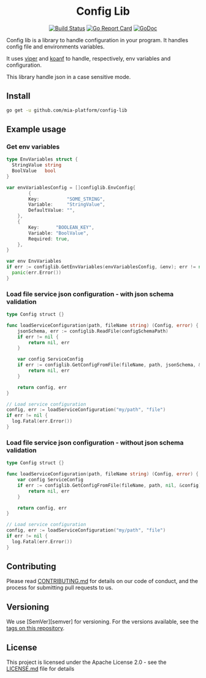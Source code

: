 <div align="center">

# Config Lib

[![Build Status][github-actions-svg]][github-actions]
[![Go Report Card][go-report-card]][go-report-card-link]
[![GoDoc][godoc-svg]][godoc-link]

</div>

Config lib is a library to handle configuration in your program.
It handles config file and environments variables.

It uses [viper](https://github.com/spf13/viper) and [koanf](https://github.com/knadh/koanf) to handle, respectively, env variables and configuration.

This library handle json in a case sensitive mode.

## Install

```sh
go get -u github.com/mia-platform/config-lib
```

## Example usage

### Get env variables

```go
type EnvVariables struct {
  StringValue string
  BoolValue   bool
}

var envVariablesConfig = []configlib.EnvConfig{
        {
		Key:          "SOME_STRING",
		Variable:     "StringValue",
		DefaultValue: "",
	},
	{
		Key:      "BOOLEAN_KEY",
		Variable: "BoolValue",
		Required: true,
	},
}

var env EnvVariables
if err := configlib.GetEnvVariables(envVariablesConfig, &env); err != nil {
  panic(err.Error())
}
```

### Load file service json configuration - with json schema validation

```go
type Config struct {}

func loadServiceConfiguration(path, fileName string) (Config, error) {
	jsonSchema, err := configlib.ReadFile(configSchemaPath)
	if err != nil {
		return nil, err
	}

	var config ServiceConfig
	if err := configlib.GetConfigFromFile(fileName, path, jsonSchema, &config); err != nil {
		return nil, err
	}

	return config, err
}

// Load service configuration
config, err := loadServiceConfiguration("my/path", "file")
if err != nil {
  log.Fatal(err.Error())
}
```

### Load file service json configuration - without json schema validation

```go
type Config struct {}

func loadServiceConfiguration(path, fileName string) (Config, error) {
	var config ServiceConfig
	if err := configlib.GetConfigFromFile(fileName, path, nil, &config); err != nil {
		return nil, err
	}

	return config, err
}

// Load service configuration
config, err := loadServiceConfiguration("my/path", "file")
if err != nil {
  log.Fatal(err.Error())
}
```

## Contributing

Please read [CONTRIBUTING.md](CONTRIBUTING.md) for details on our code of conduct,
and the process for submitting pull requests to us.

## Versioning

We use [SemVer][semver] for versioning. For the versions available,
see the [tags on this repository](https://github.com/mia-platform/terraform-google-project/tags).

## License

This project is licensed under the Apache License 2.0 - see the [LICENSE.md](LICENSE.md)
file for details

[github-actions]: https://github.com/mia-platform/config-lib/actions
[github-actions-svg]: https://github.com/mia-platform/config-lib/workflows/Test%20and%20build/badge.svg
[godoc-svg]: https://godoc.org/github.com/mia-platform/config-lib?status.svg
[godoc-link]: https://godoc.org/github.com/mia-platform/config-lib
[go-report-card]: https://goreportcard.com/badge/github.com/mia-platform/config-lib
[go-report-card-link]: https://goreportcard.com/report/github.com/mia-platform/config-lib
